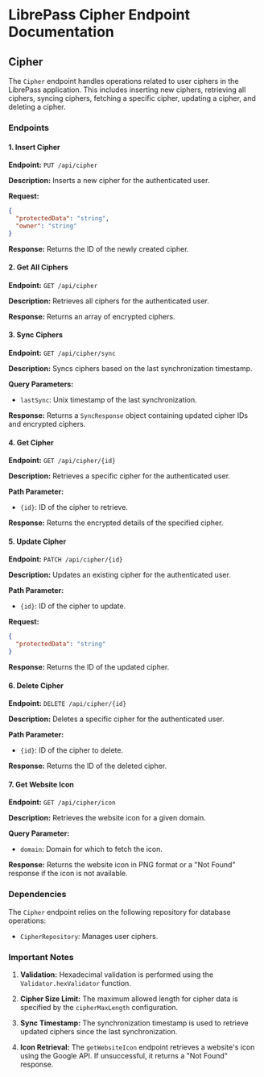 # LibrePass Cipher Endpoint Documentation

## Cipher

The `Cipher` endpoint handles operations related to user ciphers in the LibrePass application. This includes inserting new ciphers, retrieving all ciphers, syncing ciphers, fetching a specific cipher, updating a cipher, and deleting a cipher.

### Endpoints

#### 1. Insert Cipher

**Endpoint:** `PUT /api/cipher`

**Description:** Inserts a new cipher for the authenticated user.

**Request:**

```json
{
  "protectedData": "string",
  "owner": "string"
}
```

**Response:** Returns the ID of the newly created cipher.

#### 2. Get All Ciphers

**Endpoint:** `GET /api/cipher`

**Description:** Retrieves all ciphers for the authenticated user.

**Response:** Returns an array of encrypted ciphers.

#### 3. Sync Ciphers

**Endpoint:** `GET /api/cipher/sync`

**Description:** Syncs ciphers based on the last synchronization timestamp.

**Query Parameters:**

- `lastSync`: Unix timestamp of the last synchronization.

**Response:** Returns a `SyncResponse` object containing updated cipher IDs and encrypted ciphers.

#### 4. Get Cipher

**Endpoint:** `GET /api/cipher/{id}`

**Description:** Retrieves a specific cipher for the authenticated user.

**Path Parameter:**

- `{id}`: ID of the cipher to retrieve.

**Response:** Returns the encrypted details of the specified cipher.

#### 5. Update Cipher

**Endpoint:** `PATCH /api/cipher/{id}`

**Description:** Updates an existing cipher for the authenticated user.

**Path Parameter:**

- `{id}`: ID of the cipher to update.

**Request:**

```json
{
  "protectedData": "string"
}
```

**Response:** Returns the ID of the updated cipher.

#### 6. Delete Cipher

**Endpoint:** `DELETE /api/cipher/{id}`

**Description:** Deletes a specific cipher for the authenticated user.

**Path Parameter:**

- `{id}`: ID of the cipher to delete.

**Response:** Returns the ID of the deleted cipher.

#### 7. Get Website Icon

**Endpoint:** `GET /api/cipher/icon`

**Description:** Retrieves the website icon for a given domain.

**Query Parameter:**

- `domain`: Domain for which to fetch the icon.

**Response:** Returns the website icon in PNG format or a "Not Found" response if the icon is not available.

### Dependencies

The `Cipher` endpoint relies on the following repository for database operations:

- `CipherRepository`: Manages user ciphers.

### Important Notes

1. **Validation:** Hexadecimal validation is performed using the `Validator.hexValidator` function.

2. **Cipher Size Limit:** The maximum allowed length for cipher data is specified by the `cipherMaxLength` configuration.

3. **Sync Timestamp:** The synchronization timestamp is used to retrieve updated ciphers since the last synchronization.

4. **Icon Retrieval:** The `getWebsiteIcon` endpoint retrieves a website's icon using the Google API. If unsuccessful, it returns a "Not Found" response.

